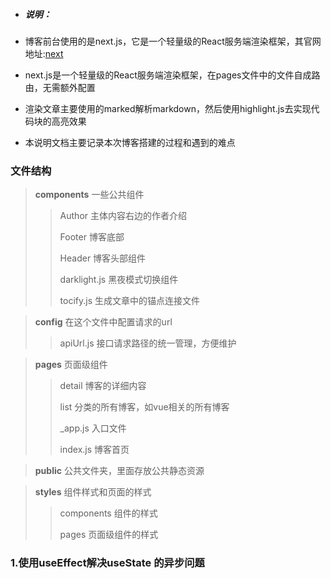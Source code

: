 - ##### 说明：

- 博客前台使用的是next.js，它是一个轻量级的React服务端渲染框架，其官网地址:[next](https://nextjs.frontendx.cn/)

- next.js是一个轻量级的React服务端渲染框架，在pages文件中的文件自成路由，无需额外配置

- 渲染文章主要使用的marked解析markdown，然后使用highlight.js去实现代码块的高亮效果

- 本说明文档主要记录本次博客搭建的过程和遇到的难点

### 文件结构

> **components**    一些公共组件
>
> > Author    主体内容右边的作者介绍
> >
> > Footer     博客底部
> >
> > Header    博客头部组件
> >
> > darklight.js    黑夜模式切换组件
> >
> > tocify.js          生成文章中的锚点连接文件

> **config**             在这个文件中配置请求的url
>
> > apiUrl.js      接口请求路径的统一管理，方便维护

> **pages**              页面级组件
>
> > detail            博客的详细内容
> >
> > list                分类的所有博客，如vue相关的所有博客
> >
> > _app.js         入口文件
> >
> > index.js         博客首页 

> **public**              公共文件夹，里面存放公共静态资源    

> **styles**               组件样式和页面的样式
>
> > components      组件的样式
> >
> > pages                页面级组件的样式

### 1.使用useEffect解决useState 的异步问题





